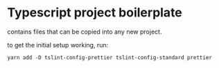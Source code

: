 # Typescript project boilerplate

contains files that can be copied into any new project.

to get the initial setup working, run:

```
yarn add -D tslint-config-prettier tslint-config-standard prettier
```
